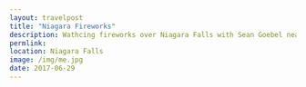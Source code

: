 ```yaml
---
layout: travelpost
title: "Niagara Fireworks"
description: Wathcing fireworks over Niagara Falls with Sean Goebel near New Year's Eve
permlink:
location: Niagara Falls
image: /img/me.jpg
date: 2017-06-29
---
```


<p><a href="http://s.eatthis-cdn.com/media/images/ext/842849976/greasy-fast-food.jpg">
<img src="http://s.eatthis-cdn.com/media/images/ext/842849976/greasy-fast-food.jpg" alt=""></a></p>
